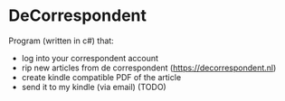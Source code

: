 # DeCorrespondent

Program (written in c#) that:
- log into your correspondent account
- rip new articles from de correspondent (https://decorrespondent.nl)
- create kindle compatible PDF of the article
- send it to my kindle (via email) (TODO)
